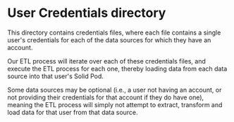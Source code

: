 # User Credentials directory

This directory contains credentials files, where each file contains a single user's credentials for
each of the data sources for which they have an account.

Our ETL process will iterate over each of these credentials files, and execute the ETL process for
each one, thereby loading data from each data source into that user's Solid Pod.

Some data sources may be optional (i.e., a user not having an account, or not providing their
credentials for that account if they do have one), meaning the ETL process will simply not attempt
to extract, transform and load data for that user from that data source.